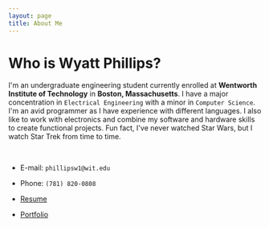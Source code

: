 ```yaml
---
layout: page
title: About Me
---
```


# Who is Wyatt Phillips?

I'm an undergraduate engineering student currently enrolled at **Wentworth Institute of Technology** in **Boston, Massachusetts**. I have a major concentration in `Electrical Engineering` with a minor in `Computer Science`. I'm an avid programmer as I have experience with different languages. I also like to work with electronics and combine my software and hardware skills to create functional projects. Fun fact, I've never watched Star Wars, but I watch Star Trek from time to time.

&nbsp;

* E-mail: `phillipsw1@wit.edu`

* Phone: `(781) 820-0808`

* [Resume](PhillipsWyatt-Resume.pdf)

* [Portfolio](PhillipsWyatt-Portfolio.pdf)
